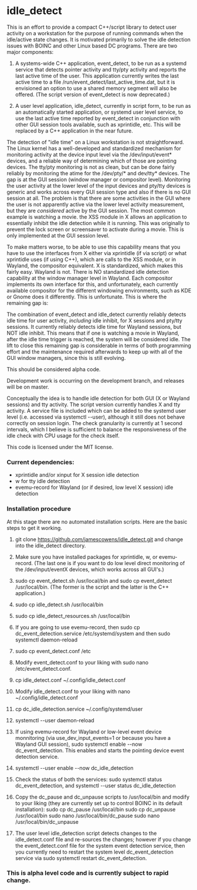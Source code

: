 # idle_detect

This is an effort to provide a compact C++/script library to detect user activity on a workstation for the purpose of running commands when the idle/active state changes. It is motivated primarily to solve the idle detection issues with BOINC and other Linux based DC programs. There are two major components:

1. A systems-wide C++ application, event_detect, to be run as a systemd service that detects pointer activity and tty/pty activity and reports the last active time of the user. This application currently writes the last active time to a file /run/event_detect/last_active_time.dat, but it is envisioned an option
to use a shared memory segment will also be offered. (The script version of event_detect is now deprecated.)

2. A user level application, idle_detect, currently in script form, to be run as an automatically started application, or systemd user level service, to use the last active time reported by event_detect in conjunction with other GUI session tools available, such as xprintidle, etc. This will be replaced by a
C++ application in the near future.

The detection of "idle time" on a Linux workstation is not straightforward. The Linux kernel has a well-developed and standardized mechanism for monitoring activity at the device input level via the /dev/input/event* devices, and a reliable way of determining which of those are pointing devices. The tty/pty monitoring is not as clean, but can be done fairly reliably by monitoring the atime for the /dev/pty/\* and dev/tty* devices. The gap is at the GUI session (window manager or compositor level). Monitoring the user activity at the lower level of the input devices and pty/tty devices is generic and works across every GUI session type and also if there is no GUI session at all. The problem is that there are some activities in the GUI where the user is not apparently active via the lower level activity measurement, but they are *considered* active by the GUI session. The most common example is watching a movie. the XSS module in X allows an application to essentially inhibit the idle detection while it is running. This was originally to prevent the lock screen or screensaver to activate during a movie. This is only implemented at the GUI session level.

To make matters worse, to be able to use this capability means that you have to use the interfaces from X either via xprintidle (if via script) or what xprintidle uses (if using C++), which are calls to the XSS module, or in Wayland, the compositor equivalent. X is standardized, which makes this fairly easy. Wayland is not. There is NO standardized idle detection capability at the window manager level in Wayland. Each compositor implements its own interface for this, and unfortunately, each currently available compositor for the different windowing environments, such as KDE or Gnome does it differently. This is unfortunate. This is where the remaining gap is:

The combination of event_detect and idle_detect currently reliably detects idle time for user activity, *including* idle inhibit, for X sessions and pty/tty sessions. It currently reliably detects idle time for Wayland sessions, but NOT idle inhibit. This means that if one is watching a movie in Wayland, after the idle time trigger is reached, the system will be considered idle. The lift to close this remaining gap is considerable in terms of both programming effort and the maintenance required afterwards to keep up with all of the GUI window managers, since this is still evolving.

This should be considered alpha code.

Development work is occurring on the development branch, and releases will be on master.

Conceptually the idea is to handle idle detection for both GUI (X or Wayland sessions) and tty activity. The script version currently handles X and tty activity. A service file is included which can be added to the
systemd user level (i.e. accessed via systemctl --user), although it still does not behave correctly on session login. The check granularity is currently at 1 second intervals, which I believe is sufficient to balance
the responsiveness of the idle check with CPU usage for the check itself.

This code is licensed under the MIT license.

### Current dependencies:
 - xprintidle and/or xinput for X session idle detection
 - w for tty idle detection
 - evemu-record for Wayland (or if desired, low level X session) idle detection

### Installation procedure

At this stage there are no automated installation scripts. Here are the basic steps to get it working.

1. git clone https://github.com/jamescowens/idle_detect.git and change into the idle_detect directory.

2. Make sure you have installed packages for xprintidle, w, or evemu-record. (The last one is if you want
to do low level direct monitoring of the /dev/input/eventX devices, which works across all GUI's.)

3. sudo cp event_detect.sh /usr/local/bin and sudo cp event_detect /usr/local/bin. (The former is the script and the latter is the C++ application.)

4. sudo cp idle_detect.sh /usr/local/bin

5. sudo cp idle_detect_resources.sh /usr/local/bin

6. If you are going to use evemu-record, then sudo cp dc_event_detection.service /etc/systemd/system
and then sudo systemctl daemon-reload

7. sudo cp event_detect.conf /etc

8. Modify event_detect.conf to your liking with sudo nano /etc/event_detect.conf.

9. cp idle_detect.conf ~/.config/idle_detect.conf

10. Modify idle_detect.conf to your liking with nano ~/.config/idle_detect.conf

10. cp dc_idle_detection.service ~/.config/systemd/user

11. systemctl --user daemon-reload

12. If using evemu-record for Wayland or low-level event device monnitoring (via use_dev_input_events=1 or because you have a Wayland GUI session), sudo systemctl enable --now dc_event_detection. This enables and starts the pointing device event detection service.

13. systemctl --user enable --now dc_idle_detection

14. Check the status of both the services: sudo systemctl status dc_event_detection, and systemctl --user status dc_idle_detection

15. Copy the dc_pause and dc_unpause scripts to /usr/local/bin and modify to your liking (they are currently set up to control BOINC in its default installation):
sudo cp dc_pause /usr/local/bin
sudo cp dc_unpause /usr/local/bin
sudo nano /usr/local/bin/dc_pause
sudo nano /usr/local/bin/dc_unpause

15. The user level idle_detection script detects changes to the idle_detect.conf file and re-sources the changes; however if you change the event_detect.conf file for the system event detection service, then you currently need to restart the system level dc_event_detection service via sudo systemctl restart dc_event_detection.

### This is alpha level code and is currently subject to rapid change.
